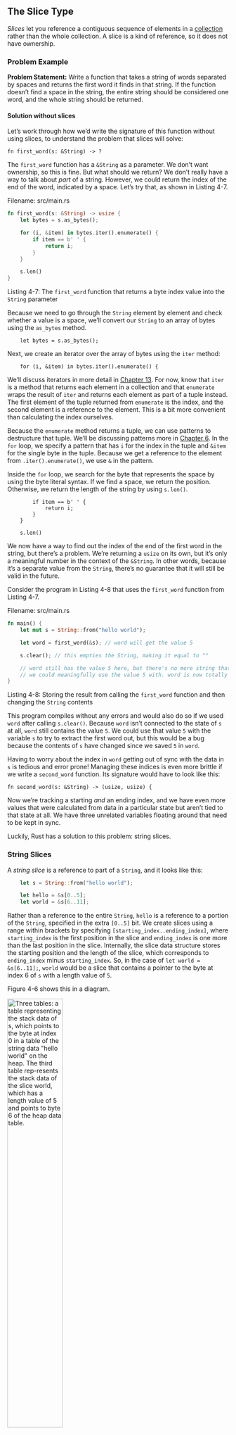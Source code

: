 ## The Slice Type

*Slices* let you reference a contiguous sequence of elements in a [collection](https://doc.rust-lang.org/book/ch08-00-common-collections.html) rather than the whole collection. A slice is a kind of reference, so it does not have ownership.

### Problem Example

**Problem Statement:**
Write a function that takes a string of words separated by spaces and returns the first word it finds in that string. If the function doesn’t find a space in the string, the entire string should be considered one word, and the whole string should be returned.

#### Solution without slices

Let’s work through how we’d write the signature of this function without using slices, to understand the problem that slices will solve:

```rust,ignore
fn first_word(s: &String) -> ?
```
The `first_word` function has a `&String` as a parameter. We don’t want ownership, so this is fine. But what should we return? We don’t really have a way to talk about *part* of a string. However, we could return the index of the end of the word, indicated by a space. Let’s try that, as shown in Listing 4-7.

<span class="filename">Filename: src/main.rs</span>

```rust
fn first_word(s: &String) -> usize {
    let bytes = s.as_bytes();

    for (i, &item) in bytes.iter().enumerate() {
        if item == b' ' {
            return i;
        }
    }

    s.len()
}
```

<span class="caption">Listing 4-7: The `first_word` function that returns a byte index value into the `String` parameter</span>

Because we need to go through the `String` element by element and check whether a value is a space, we’ll convert our `String` to an array of bytes using the `as_bytes` method.

```rust,ignore
    let bytes = s.as_bytes();
```

Next, we create an iterator over the array of bytes using the `iter` method:

```rust,ignore
    for (i, &item) in bytes.iter().enumerate() {
```

We’ll discuss iterators in more detail in [Chapter 13](https://doc.rust-lang.org/book/ch13-02-iterators.html). For now, know that `iter` is a method that returns each element in a collection and that `enumerate` wraps the result of `iter` and returns each element as part of a tuple instead. The first element of the tuple returned from `enumerate` is the index, and the second element is a reference to the element. This is a bit more convenient than calculating the index ourselves.

Because the `enumerate` method returns a tuple, we can use patterns to destructure that tuple. We’ll be discussing patterns more in [Chapter 6](https://doc.rust-lang.org/book/ch06-02-match.html#patterns-that-bind-to-values). In the `for` loop, we specify a pattern that has `i` for the index in the tuple and `&item` for the single byte in the tuple. Because we get a reference to the element from `.iter().enumerate()`, we use `&` in the pattern.

Inside the `for` loop, we search for the byte that represents the space by using the byte literal syntax. If we find a space, we return the position. Otherwise, we return the length of the string by using `s.len()`.

```rust,ignore
        if item == b' ' {
            return i;
        }
    }

    s.len()
```

We now have a way to find out the index of the end of the first word in the string, but there’s a problem. We’re returning a `usize` on its own, but it’s only a meaningful number in the context of the `&String`. In other words, because it’s a separate value from the `String`, there’s no guarantee that it will still be valid in the future. 

Consider the program in Listing 4-8 that uses the `first_word` function from Listing 4-7.

<span class="filename">Filename: src/main.rs</span>

```rust
fn main() {
    let mut s = String::from("hello world");

    let word = first_word(&s); // word will get the value 5

    s.clear(); // this empties the String, making it equal to ""

    // word still has the value 5 here, but there's no more string that
    // we could meaningfully use the value 5 with. word is now totally invalid!
}
```

<span class="caption">Listing 4-8: Storing the result from calling the `first_word` function and then changing the `String` contents</span>

This program compiles without any errors and would also do so if we used `word` after calling `s.clear()`. Because `word` isn’t connected to the state of `s` at all, `word` still contains the value `5`. We could use that value `5` with the variable `s` to try to extract the first word out, but this would be a bug because the contents of `s` have changed since we saved `5` in `word`.

Having to worry about the index in `word` getting out of sync with the data in `s` is tedious and error prone! Managing these indices is even more brittle if we write a `second_word` function. Its signature would have to look like this:

```rust,ignore
fn second_word(s: &String) -> (usize, usize) {
```

Now we’re tracking a starting *and* an ending index, and we have even more values that were calculated from data in a particular state but aren’t tied to that state at all. We have three unrelated variables floating around that need to be kept in sync.

Luckily, Rust has a solution to this problem: string slices.

### String Slices

A *string slice* is a reference to part of a `String`, and it looks like this:

```rust
    let s = String::from("hello world");

    let hello = &s[0..5];
    let world = &s[6..11];
```

Rather than a reference to the entire `String`, `hello` is a reference to a portion of the `String`, specified in the extra `[0..5]` bit. We create slices using a range within brackets by specifying `[starting_index..ending_index]`, where `starting_index` is the first position in the slice and `ending_index` is one more than the last position in the slice. Internally, the slice data structure stores the starting position and the length of the slice, which corresponds to `ending_index` minus `starting_index`. So, in the case of `let world = &s[6..11];`, `world` would be a slice that contains a pointer to the byte at index 6 of `s` with a length value of `5`.

Figure 4-6 shows this in a diagram.

<img alt="Three tables: a table representing the stack data of s, which points to the byte at index 0 in a table of the string data &quot;hello world&quot; on the heap. The third table rep-resents the stack data of the slice world, which has a length value of 5 and points to byte 6 of the heap data table." 
src="../img/trpl04-06.svg" class="center" style="width: 50%;" />

<span class="caption">Figure 4-6: String slice referring to part of a `String`</span>

With Rust’s `..` range syntax, if you want to start at index 0, you can drop the value before the two periods. In other words, these are equal:

```rust
let s = String::from("hello");

let slice = &s[0..2];
let slice = &s[..2];
```

By the same token, if your slice includes the last byte of the `String`, you can drop the trailing number. That means these are equal:

```rust
let s = String::from("hello");

let len = s.len();

let slice = &s[3..len];
let slice = &s[3..];
```

You can also drop both values to take a slice of the entire string. So these are equal:

```rust
let s = String::from("hello");

let len = s.len();

let slice = &s[0..len];
let slice = &s[..];
```

**Note**: String slice range indices must occur at valid UTF-8 character boundaries. If you attempt to create a string slice in the middle of a multibyte character, your program will exit with an error. For the purposes of introducing string slices, we are assuming ASCII only in this section; a more thorough discussion of UTF-8 handling is in the [“Storing UTF-8 Encoded Text with Strings”](https://doc.rust-lang.org/book/ch08-02-strings.html#storing-utf-8-encoded-text-with-strings) section of Chapter 8.

#### Solution with slices

With all this information in mind, let’s rewrite `first_word` to return a slice. The type that signifies “string slice” is written as `&str`:

<span class="filename">Filename: src/main.rs</span>

```rust
fn first_word(s: &String) -> &str {
    let bytes = s.as_bytes();

    for (i, &item) in bytes.iter().enumerate() {
        if item == b' ' {
            return &s[0..i];
        }
    }

    &s[..]
}
```

We get the index for the end of the word the same way we did in Listing 4-7, by looking for the first occurrence of a space. When we find a space, we return a string slice using the start of the string and the index of the space as the starting and ending indices.

Now when we call `first_word`, we get back a single value that is tied to the underlying data. The value is made up of a reference to the starting point of the slice and the number of elements in the slice.

Returning a slice would also work for a `second_word` function:

```rust,ignore
fn second_word(s: &String) -> &str {
```

We now have a straightforward API that’s much harder to mess up because the compiler will ensure the references into the `String` remain valid. Remember the bug in the program in Listing 4-8, when we got the index to the end of the first word but then cleared the string so our index was invalid? That code was logically incorrect but didn’t show any immediate errors. The problems would show up later if we kept trying to use the first word index with an emptied string. Slices make this bug impossible and let us know we have a problem with our code much sooner.

##### Using `first_word` throws compile-time error due to mutable and immutable reference conflict

  - Avoid mutable and immutable reference conflict in `first_word` function

Using the slice version of `first_word` will throw a compile-time error:

<span class="filename">Filename: src/main.rs</span>

```rust,ignore,does_not_compile
fn main() {
    let mut s = String::from("hello world");

    let word = first_word(&s);

    s.clear(); // error!

    println!("the first word is: {word}");
}
```

Here’s the compiler error:

```sh
$ cargo run
   Compiling ownership v0.1.0 (file:///projects/ownership)
error[E0502]: cannot borrow `s` as mutable because it is also borrowed as immutable
  --> src/main.rs:18:5
   |
16 |     let word = first_word(&s);
   |                           -- immutable borrow occurs here
17 |
18 |     s.clear(); // error!
   |     ^^^^^^^^^ mutable borrow occurs here
19 |
20 |     println!("the first word is: {}", word);
   |                                       ---- immutable borrow later used here

For more information about this error, try `rustc --explain E0502`.
error: could not compile `ownership` (bin "ownership") due to 1 previous error
```

Recall from the borrowing rules that if we have an immutable reference to something, we cannot also take a mutable reference. Because `clear` needs to truncate the `String`, it needs to get a mutable reference. The `println!` after the call to `clear` uses the reference in `word`, so the immutable reference must still be active at that point. Rust disallows the mutable reference in `clear` and the immutable reference in `word` from existing at the same time, and compilation fails. Not only has Rust made our API easier to use, but it has also eliminated an entire class of errors at compile time!

#### String Literals as Slices

Recall that we talked about string literals being stored inside the binary. Now that we know about slices, we can properly understand string literals:

```rust
let s = "Hello, world!";
```

The type of `s` here is `&str`: it’s a slice pointing to that specific point of the binary. This is also why string literals are immutable; `&str` is an immutable reference.

#### String Slices as Parameters

Knowing that you can take slices of literals and `String` values leads us to one more improvement on `first_word`, and that’s its signature:

```rust,ignore
fn first_word(s: &String) -> &str {
```

A more experienced Rustacean would write the signature shown in Listing 4-9 instead because it allows us to use the same function on both `&String` values and `&str` values.

```rust,ignore
fn first_word(s: &str) -> &str {
```

<span class="caption">Listing 4-9: Improving the `first_word` function by using
a string slice for the type of the `s` parameter</span>


